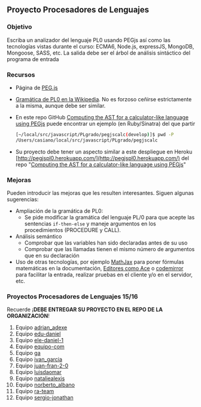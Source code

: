 <!-- toc -->
## Proyecto Procesadores de Lenguajes

### Objetivo

Escriba un analizador del lenguaje PL0 usando PEGjs así como las tecnologías vistas 
durante el curso: ECMA6, Node.js, expressJS, MongoDB, Mongoose, SASS, etc. 
La salida debe ser el árbol de análisis sintáctico del programa de entrada

### Recursos

* Página de [PEG.js](http://pegjs.majda.cz/)
* [Gramática de PL0 en la Wikipedia](http://en.wikipedia.org/wiki/Recursive_descent_parser).  No es forzoso ceñirse estrictamente a la misma, aunque debe ser similar.
* En este repo GitHub [Computing the AST for a calculator-like language using PEGjs](https://github.com/crguezl/pegjscalc)
puede encontrar un ejemplo (en Ruby/Sinatra) del que partir

  ```bash
  [~/local/src/javascript/PLgrado/pegjscalc(develop)]$ pwd -P
  /Users/casiano/local/src/javascript/PLgrado/pegjscalc
  ```
* Su proyecto debe tener un aspecto similar a este despliegue en Heroku [http://pegjspl0.herokuapp.com/](http://pegjspl0.herokuapp.com/) del repo "[Computing the AST for a calculator-like language using PEGjs](https://github.com/crguezl/pegjscalc)"

### Mejoras

Pueden introducir las mejoras que les resulten interesantes. Siguen algunas sugerencias:

* Ampliación de la gramática de PL0:
  * Se pide modificar la gramática del lenguaje PL/0 para que acepte las sentencias `if-then-else` y maneje argumentos en los procedimientos (PROCEDURE y CALL).
* Análisis semántico
  * Comprobar que las variables han sido declaradas antes de su uso
  * Comprobar que las llamadas tienen el mismo número de argumentos que en su declaración
* Uso de otras tecnologías, por ejemplo [MathJax](https://www.mathjax.org/) para poner fórmulas matemáticas en la documentación, [Editores como Ace](https://ace.c9.io/) o [codemirror](https://codemirror.net/) para facilitar la entrada, realizar pruebas en el cliente y/o en el servidor, etc.


### Proyectos Procesadores de Lenguajes 15/16

Recuerde 
¡**DEBE ENTREGAR SU PROYECTO EN EL REPO DE LA ORGANIZACIÓN**!

1. Equipo [adrian_adexe](https://github.com/ULL-ESIT-GRADOII-PL/proyecto-adrian_adexe)
1. Equipo [edu-daniel](https://github.com/ULL-ESIT-GRADOII-PL/proyecto-edu-daniel)
1. Equipo [ele-daniel-1](https://github.com/ULL-ESIT-GRADOII-PL/proyecto-ele-daniel-1)
1. Equipo [equipo-com](https://github.com/ULL-ESIT-GRADOII-PL/proyecto-equipo-com)
1. Equipo [ga](https://github.com/ULL-ESIT-GRADOII-PL/proyecto-ga)
1. Equipo [ivan_garcia](https://github.com/ULL-ESIT-GRADOII-PL/proyecto-ivan_garcia)
1. Equipo [juan-fran-2-0](https://github.com/ULL-ESIT-GRADOII-PL/proyecto-juan-fran-2-0)
1. Equipo [luisdaomar](https://github.com/ULL-ESIT-GRADOII-PL/proyecto-luisdaomar)
1. Equipo [nataliealexis](https://github.com/ULL-ESIT-GRADOII-PL/proyecto-nataliealexis)
1. Equipo [norberto_albano](https://github.com/ULL-ESIT-GRADOII-PL/proyecto-norberto_albano)
1. Equipo [ra-team](https://github.com/ULL-ESIT-GRADOII-PL/proyecto-ra-team)
1. Equipo [sergio-jonathan](https://github.com/ULL-ESIT-GRADOII-PL/proyecto-sergio-jonathan)

